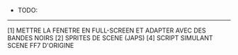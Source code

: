 + TODO:
-------

[1] METTRE LA FENETRE EN FULL-SCREEN ET ADAPTER AVEC DES BANDES NOIRS
[2] SPRITES DE SCENE (JAPS)
[4] SCRIPT SIMULANT SCENE FF7 D'ORIGINE
